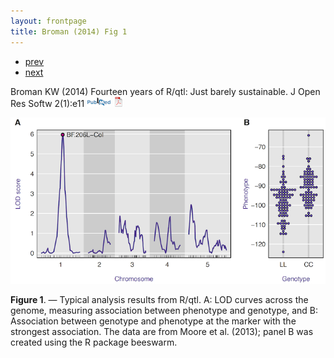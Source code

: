 ```yaml
---
layout: frontpage
title: Broman (2014) Fig 1
---
```


<div class="navbar">
  <div class="navbar-inner">
      <ul class="nav">
          <li><a href="mousebc_fig3.html">prev</a></li>
          <li><a href="iplotCorr.html">next</a></li>
      </ul>
  </div>
</div>

Broman KW (2014) Fourteen years of R/qtl: Just
barely sustainable. J Open Res Softw
2(1):e11
[![Abstract](../icons16/pubmed-icon.png)](http://openresearchsoftware.metajnl.com/article/view/jors.at/43)
[![pdf (948k)](../icons16/pdf-icon.png)](http://www.biostat.wisc.edu/~kbroman/publications/rqtl_14yrs.pdf)

![Broman (2014) Fig 1](../../assets/bigpublpics/rqtlexper_fig1_lg.png)

**Figure 1**. &mdash; Typical analysis results from R/qtl. A: LOD curves across
the genome, measuring association between phenotype and genotype,
and B: Association between genotype and phenotype at the
marker with the strongest association. The data are from Moore et
al. (2013); panel B was created using the R package beeswarm.
